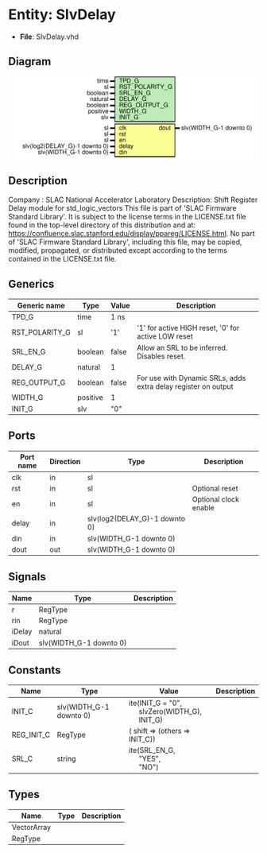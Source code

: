 # Entity: SlvDelay

- **File**: SlvDelay.vhd
## Diagram

![Diagram](SlvDelay.svg "Diagram")
## Description

Company    : SLAC National Accelerator Laboratory
Description: Shift Register Delay module for std_logic_vectors
This file is part of 'SLAC Firmware Standard Library'.
It is subject to the license terms in the LICENSE.txt file found in the
top-level directory of this distribution and at:
   https://confluence.slac.stanford.edu/display/ppareg/LICENSE.html.
No part of 'SLAC Firmware Standard Library', including this file,
may be copied, modified, propagated, or distributed except according to
the terms contained in the LICENSE.txt file.
## Generics

| Generic name   | Type     | Value | Description                                                    |
| -------------- | -------- | ----- | -------------------------------------------------------------- |
| TPD_G          | time     | 1 ns  |                                                                |
| RST_POLARITY_G | sl       | '1'   | '1' for active HIGH reset, '0' for active LOW reset            |
| SRL_EN_G       | boolean  | false | Allow an SRL to be inferred. Disables reset.                   |
| DELAY_G        | natural  | 1     |                                                                |
| REG_OUTPUT_G   | boolean  | false | For use with Dynamic SRLs, adds extra delay register on output |
| WIDTH_G        | positive | 1     |                                                                |
| INIT_G         | slv      | "0"   |                                                                |
## Ports

| Port name | Direction | Type                          | Description           |
| --------- | --------- | ----------------------------- | --------------------- |
| clk       | in        | sl                            |                       |
| rst       | in        | sl                            | Optional reset        |
| en        | in        | sl                            | Optional clock enable |
| delay     | in        | slv(log2(DELAY_G)-1 downto 0) |                       |
| din       | in        | slv(WIDTH_G-1 downto 0)       |                       |
| dout      | out       | slv(WIDTH_G-1 downto 0)       |                       |
## Signals

| Name   | Type                    | Description |
| ------ | ----------------------- | ----------- |
| r      | RegType                 |             |
| rin    | RegType                 |             |
| iDelay | natural                 |             |
| iDout  | slv(WIDTH_G-1 downto 0) |             |
## Constants

| Name       | Type                    | Value                                                                                                                | Description |
| ---------- | ----------------------- | -------------------------------------------------------------------------------------------------------------------- | ----------- |
| INIT_C     | slv(WIDTH_G-1 downto 0) |  ite(INIT_G = "0",<br><span style="padding-left:20px"> slvZero(WIDTH_G),<br><span style="padding-left:20px"> INIT_G) |             |
| REG_INIT_C | RegType                 |  (       shift => (others => INIT_C))                                                                                |             |
| SRL_C      | string                  |  ite(SRL_EN_G,<br><span style="padding-left:20px"> "YES",<br><span style="padding-left:20px"> "NO")                  |             |
## Types

| Name        | Type | Description |
| ----------- | ---- | ----------- |
| VectorArray |      |             |
| RegType     |      |             |
